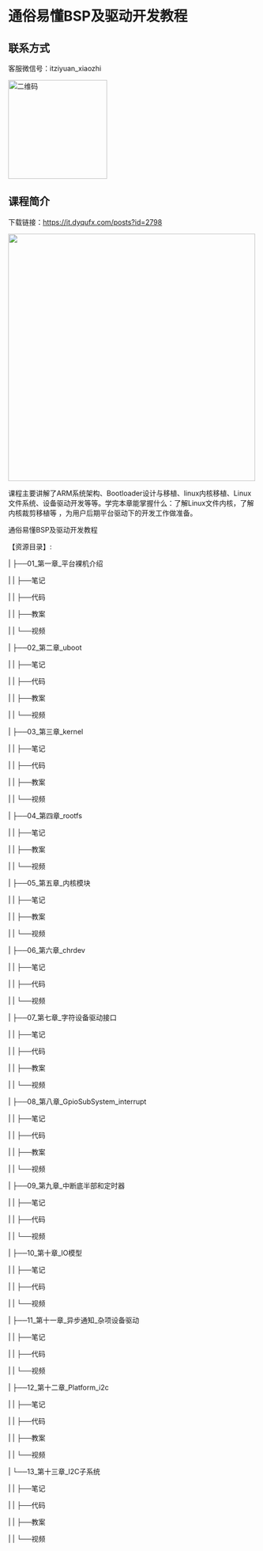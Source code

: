 # 通俗易懂BSP及驱动开发教程

## 联系方式

客服微信号：itziyuan_xiaozhi

<img src="https://ziyuanyun.oss-cn-guangzhou.aliyuncs.com/common/20240614073449/666b82192834a.jpg" width="200" height="200" alt="二维码">

## 课程简介

下载链接：https://it.dyqufx.com/posts?id=2798

<img src="https://ziyuanyun.oss-cn-guangzhou.aliyuncs.com/yun/20240515184323/664491cb9aca6.jpg" width="500" alt="">

  课程主要讲解了ARM系统架构、Bootloader设计与移植、linux内核移植、Linux文件系统、设备驱动开发等等。学完本章能掌握什么：了解Linux文件内核，了解内核裁剪移植等 ，为用户后期平台驱动下的开发工作做准备。

 通俗易懂BSP及驱动开发教程



 【资源目录】:

 | ├──01_第一章_平台裸机介绍

 | | ├──笔记

 | | ├──代码

 | | ├──教案

 | | └──视频

 | ├──02_第二章_uboot

 | | ├──笔记

 | | ├──代码

 | | ├──教案

 | | └──视频

 | ├──03_第三章_kernel

 | | ├──笔记

 | | ├──代码

 | | ├──教案

 | | └──视频

 | ├──04_第四章_rootfs

 | | ├──笔记

 | | ├──教案

 | | └──视频

 | ├──05_第五章_内核模块

 | | ├──笔记

 | | ├──教案

 | | └──视频

 | ├──06_第六章_chrdev

 | | ├──笔记

 | | ├──代码

 | | └──视频

 | ├──07_第七章_字符设备驱动接口

 | | ├──笔记

 | | ├──代码

 | | ├──教案

 | | └──视频

 | ├──08_第八章_GpioSubSystem_interrupt

 | | ├──笔记

 | | ├──代码

 | | ├──教案

 | | └──视频

 | ├──09_第九章_中断底半部和定时器

 | | ├──笔记

 | | ├──代码

 | | └──视频

 | ├──10_第十章_IO模型

 | | ├──笔记

 | | ├──代码

 | | └──视频

 | ├──11_第十一章_异步通知_杂项设备驱动

 | | ├──笔记

 | | ├──代码

 | | └──视频

 | ├──12_第十二章_Platform_i2c

 | | ├──笔记

 | | ├──代码

 | | ├──教案

 | | └──视频

 | └──13_第十三章_I2C子系统

 | | ├──笔记

 | | ├──代码

 | | ├──教案

 | | └──视频

  